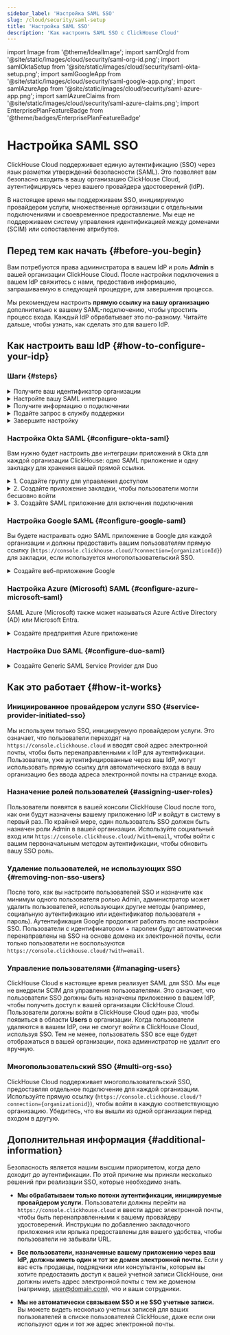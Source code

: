 ```yaml
---
sidebar_label: 'Настройка SAML SSO'
slug: /cloud/security/saml-setup
title: 'Настройка SAML SSO'
description: 'Как настроить SAML SSO с ClickHouse Cloud'
---
```


import Image from '@theme/IdealImage';
import samlOrgId from '@site/static/images/cloud/security/saml-org-id.png';
import samlOktaSetup from '@site/static/images/cloud/security/saml-okta-setup.png';
import samlGoogleApp from '@site/static/images/cloud/security/saml-google-app.png';
import samlAzureApp from '@site/static/images/cloud/security/saml-azure-app.png';
import samlAzureClaims from '@site/static/images/cloud/security/saml-azure-claims.png';
import EnterprisePlanFeatureBadge from '@theme/badges/EnterprisePlanFeatureBadge'


# Настройка SAML SSO

<EnterprisePlanFeatureBadge feature="SAML SSO"/>

ClickHouse Cloud поддерживает единую аутентификацию (SSO) через язык разметки утверждений безопасности (SAML). Это позволяет вам безопасно входить в вашу организацию ClickHouse Cloud, аутентифицируясь через вашего провайдера удостоверений (IdP).

В настоящее время мы поддерживаем SSO, инициируемую провайдером услуги, множественные организации с отдельными подключениями и своевременное предоставление. Мы еще не поддерживаем систему управления идентификацией между доменами (SCIM) или сопоставление атрибутов.

## Перед тем как начать {#before-you-begin}

Вам потребуются права администратора в вашем IdP и роль **Admin** в вашей организации ClickHouse Cloud. После настройки подключения в вашем IdP свяжитесь с нами, предоставив информацию, запрашиваемую в следующей процедуре, для завершения процесса.

Мы рекомендуем настроить **прямую ссылку на вашу организацию** дополнительно к вашему SAML-подключению, чтобы упростить процесс входа. Каждый IdP обрабатывает это по-разному. Читайте дальше, чтобы узнать, как сделать это для вашего IdP.

## Как настроить ваш IdP {#how-to-configure-your-idp}

### Шаги {#steps}

<details>
   <summary>  Получите ваш идентификатор организации  </summary>
   
   Все настройки требуют ваш идентификатор организации. Для получения вашего идентификатора организации:
   
   1. Войдите в вашу [ClickHouse Cloud](https://console.clickhouse.cloud) организацию.
   
      <Image img={samlOrgId} size="md" alt="Идентификатор организации" />
      
   3. В нижнем левом углу нажмите на название вашей организации под **Organization**.
   
   4. В появившемся меню выберите **Organization details**.
   
   5. Запишите ваш **Идентификатор организации** для дальнейшего использования.
      
</details>

<details> 
   <summary>  Настройте вашу SAML интеграцию  </summary>
   
   ClickHouse использует SAML-соединения, инициируемые провайдером услуги. Это означает, что вы можете войти через https://console.clickhouse.cloud или через прямую ссылку. В настоящее время мы не поддерживаем соединения, инициируемые провайдером удостоверений. Основные конфигурации SAML включают следующее:

   - SSO URL или ACS URL:  `https://auth.clickhouse.cloud/login/callback?connection={organizationid}` 

   - Audience URI или Entity ID: `urn:auth0:ch-production:{organizationid}` 

   - Имя пользователя приложения: `email`

   - Сопоставление атрибутов: `email = user.email`

   - Прямая ссылка для доступа к вашей организации: `https://console.clickhouse.cloud/?connection={organizationid}` 


   Для конкретных шагов по конфигурации обратитесь к вашему провайдеру удостоверений ниже.
   
</details>

<details>
   <summary>  Получите информацию о подключении  </summary>

   Получите ваш SSO URL провайдера удостоверений и сертификат x.509. Обратитесь к вашему конкретному провайдеру удостоверений ниже для инструкций о том, как получить эту информацию.

</details>


<details>
   <summary>  Подайте запрос в службу поддержки </summary>
   
   1. Вернитесь в консоль ClickHouse Cloud.
      
   2. Выберите **Help** слева, затем подменю Support.
   
   3. Нажмите **New case**.
   
   4. Введите тему "Настройка SAML SSO".
   
   5. В описании вставьте любые ссылки, собранные из приведенных выше инструкций, и прикрепите сертификат к тикету.
   
   6. Пожалуйста, также сообщите нам, какие домены должны быть разрешены для этого подключения (например, domain.com, domain.ai и т.д.).
   
   7. Создайте новый случай.
   
   8. Мы завершим настройку в ClickHouse Cloud и сообщим вам, когда всё будет готово к тестированию.

</details>

<details>
   <summary>  Завершите настройку  </summary>

   1. Назначьте доступ пользователям в вашем провайдере удостоверений. 

   2. Войдите в ClickHouse через https://console.clickhouse.cloud ИЛИ прямую ссылку, настроенную вами в разделе 'Настройка вашей SAML интеграции' выше. Пользователи изначально назначаются роли 'Developer', которая имеет доступ только для чтения к организации.

   3. Выйдите из организации ClickHouse. 

   4. Войдите с помощью вашего первоначального метода аутентификации, чтобы назначить роль Admin для вашей новой SSO учетной записи.
   - Для учетных записей с email + паролем используйте `https://console.clickhouse.cloud/?with=email`.
   - Для социальных логинов нажмите соответствующую кнопку (**Continue with Google** или **Continue with Microsoft**)

   5. Выйдите с помощью вашего первоначального метода аутентификации и войдите снова через https://console.clickhouse.cloud ИЛИ прямую ссылку, настроенную вами в разделе 'Настройка вашей SAML интеграции' выше.

   6. Удалите любых пользователей, не использующих SAML, чтобы обеспечить использование SAML для организации. В дальнейшем пользователи назначаются через вашего провайдера удостоверений.
   
</details>

### Настройка Okta SAML {#configure-okta-saml}

Вам нужно будет настроить две интеграции приложений в Okta для каждой организации ClickHouse: одно SAML приложение и одну закладку для хранения вашей прямой ссылки.

<details>
   <summary>  1. Создайте группу для управления доступом  </summary>
   
   1. Войдите в вашу инстанцию Okta как **Administrator**.

   2. Выберите **Groups** слева.

   3. Нажмите **Add group**.

   4. Введите название и описание группы. Эта группа будет использоваться для того, чтобы поддерживать пользователей в одном и том же состоянии между SAML приложением и связанным с ним приложением закладки.

   5. Нажмите **Save**.

   6. Нажмите на название группы, которую вы создали.

   7. Нажмите **Assign people**, чтобы назначить пользователям доступ к этой организации ClickHouse.

</details>

<details>
   <summary>  2. Создайте приложение закладки, чтобы пользователи могли бесшовно войти  </summary>
   
   1. Выберите **Applications** слева, затем выберите подпункт **Applications**.
   
   2. Нажмите **Browse App Catalog**.
   
   3. Найдите и выберите **Bookmark App**.
   
   4. Нажмите **Add integration**.
   
   5. Выберите название для приложения.
   
   6. Введите URL как `https://console.clickhouse.cloud/?connection={organizationid}`
   
   7. Перейдите на вкладку **Assignments** и добавьте группу, которую вы создали выше.
   
</details>

<details>
   <summary>  3. Создайте SAML приложение для включения подключения  </summary>
   
   1. Выберите **Applications** слева, затем выберите подпункт **Applications**.
   
   2. Нажмите **Create App Integration**.
   
   3. Выберите SAML 2.0 и нажмите Next.
   
   4. Введите имя для вашего приложения и отметьте флажок рядом с **Do not display application icon to users**, затем нажмите **Next**. 
   
   5. Используйте следующие значения для заполнения экрана настроек SAML.
   
      | Поле                          | Значение |
      |--------------------------------|-------|
      | URL единой аутентификации     | `https://auth.clickhouse.cloud/login/callback?connection={organizationid}` |
      | Audience URI (SP Entity ID)    | `urn:auth0:ch-production:{organizationid}` |
      | Default RelayState             | Оставьте пустым       |
      | Формат Name ID                 | Не указан       |
      | Имя пользователя приложения     | Email             |
      | Обновить имя пользователя приложения на | Создать и обновить |
   
   7. Введите следующее утверждение атрибута.

      | Имя    | Формат имени   | Значение      |
      |---------|----------------|------------|
      | email   | Basic          | user.email |
   
   9. Нажмите **Next**.
   
   10. Введите запрашиваемую информацию на экране обратной связи и нажмите **Finish**.
   
   11. Перейдите на вкладку **Assignments** и добавьте группу, которую вы создали выше.
   
   12. На вкладке **Sign On** для вашего нового приложения нажмите кнопку **View SAML setup instructions**. 
   
         <Image img={samlOktaSetup} size="md" alt="Инструкции по настройке SAML в Okta" />
   
   13. Соберите эти три позиции и перейдите к Подайте запрос в службу поддержки выше, чтобы завершить процесс.
     - URL единой аутентификации провайдера удостоверений
     - Выдаватель провайдера удостоверений
     - X.509 сертификат
   
</details>


### Настройка Google SAML {#configure-google-saml}

Вы будете настраивать одно SAML приложение в Google для каждой организации и должны предоставить вашим пользователям прямую ссылку (`https://console.clickhouse.cloud/?connection={organizationId}`) для закладки, если используется многопользовательский SSO.

<details>
   <summary>  Создайте веб-приложение Google  </summary>
   
   1. Перейдите в вашу консоль администратора Google (admin.google.com).

   <Image img={samlGoogleApp} size="md" alt="Приложение Google SAML" />

   2. Нажмите **Apps**, затем **Web and mobile apps** слева.
   
   3. Нажмите **Add app** в верхнем меню, затем выберите **Add custom SAML app**.
   
   4. Введите название приложения и нажмите **Continue**.
   
   5. Соберите эти два элемента и перейдите к Подайте запрос в службу поддержки выше, чтобы отправить информацию нам. ПРИМЕЧАНИЕ: Если вы завершите настройку перед копированием этих данных, нажмите **DOWNLOAD METADATA** на главном экране приложения, чтобы получить сертификат X.509.
     - SSO URL
     - X.509 сертификат
   
   7. Введите ACS URL и Entity ID ниже.
   
      | Поле     | Значение |
      |-----------|-------|
      | ACS URL   | `https://auth.clickhouse.cloud/login/callback?connection={organizationid}` |
      | Entity ID | `urn:auth0:ch-production:{organizationid}` |
   
   8. Установите флажок для **Signed response**.
   
   9. Выберите **EMAIL** для формата имени ID и оставьте Name ID как **Basic Information > Primary email.**
   
   10. Нажмите **Continue**.
   
   11. Введите следующее сопоставление атрибутов:
       
      | Поле             | Значение         |
      |-------------------|---------------|
      | Основная информация | Первичный email |
      | Атрибуты приложения    | email         |
       
   13. Нажмите **Finish**.
   
   14. Чтобы включить приложение, установите значение **OFF** для всех и измените настройку на **ON** для всех. Доступ также может быть ограничен до групп или организационных единиц, выбрав опции на левой стороне экрана.
       
</details>

### Настройка Azure (Microsoft) SAML {#configure-azure-microsoft-saml}

SAML Azure (Microsoft) также может называться Azure Active Directory (AD) или Microsoft Entra.

<details>
   <summary>  Создайте предприятия Azure приложение </summary>
   
   Вам нужно будет настроить одну интеграцию приложения с отдельным URL для входа для каждой организации.
   
   1. Войдите в центр администрирования Microsoft Entra.
   
   2. Перейдите в **Applications > Enterprise** приложения слева.
   
   3. Нажмите **New application** в верхнем меню.
   
   4. Нажмите **Create your own application** в верхнем меню.
   
   5. Введите название и выберите **Integrate any other application you don't find in the gallery (Non-gallery)**, затем нажмите **Create**.
   
      <Image img={samlAzureApp} size="md" alt="Приложение Azure Non-Gallery" />
   
   6. Нажмите **Users and groups** слева и назначьте пользователей.
   
   7. Нажмите **Single sign-on** слева.
   
   8. Нажмите **SAML**.
   
   9. Используйте следующие настройки для заполнения экрана базовой конфигурации SAML.
   
      | Поле                     | Значение |
      |---------------------------|-------|
      | Идентификатор (Entity ID)  | `urn:auth0:ch-production:{organizationid}` |
      | URL ответа (Assertion Consumer Service URL) | `https://auth.clickhouse.cloud/login/callback?connection={organizationid}` |
      | URL для входа               | `https://console.clickhouse.cloud/?connection={organizationid}` |
      | Состояние пересылки         | Пусто |
      | URL для выхода              | Пусто |
   
   11. Добавьте (A) или обновите (U) следующее в разделе Attributes & Claims:
   
       | Имя утверждения                           | Формат        | Исходный атрибут |
       |-------------------------------------------|---------------|------------------|
       | (U) Уникальный идентификатор пользователя (Name ID) | Email адрес | user.mail        |
       | (A) email                                | Basic         | user.mail        |
       | (U) /identity/claims/name                | Не включен    | user.mail        |
   
         <Image img={samlAzureClaims} size="md" alt="Атрибуты и утверждения" />
   
   12. Соберите эти два элемента и перейдите к Подайте запрос в службу поддержки выше, чтобы завершить процесс:
     - URL для входа
     - Сертификат (Base64)

</details>

### Настройка Duo SAML {#configure-duo-saml}

<details>
   <summary> Создайте Generic SAML Service Provider для Duo </summary>
   
   1. Следуйте инструкциям для [Duo Single Sign-On для Generic SAML Service Providers](https://duo.com/docs/sso-generic). 
   
   2. Используйте следующее сопоставление атрибутов Bridge:

      |  Атрибут Bridge  |  Атрибут ClickHouse  | 
      |:-------------------|:-----------------------|
      | Email Address      | email                  |
   
   3. Используйте следующие значения, чтобы обновить ваше облачное приложение в Duo:

      |  Поле    |  Значение                                     |
      |:----------|:-------------------------------------------|
      | Entity ID | `urn:auth0:ch-production:{organizationid}` |
      | URL сервиса для подтверждения (ACS) | `https://auth.clickhouse.cloud/login/callback?connection={organizationid}` |
      | URL для входа в провайдер услуг |  `https://console.clickhouse.cloud/?connection={organizationid}` |

   4. Соберите эти два элемента и перейдите к Подайте запрос в службу поддержки выше, чтобы завершить процесс:
      - URL единой аутентификации
      - Сертификат
   
</details>


## Как это работает {#how-it-works}

### Инициированное провайдером услуги SSO {#service-provider-initiated-sso}

Мы используем только SSO, инициируемую провайдером услуги. Это означает, что пользователи переходят на `https://console.clickhouse.cloud` и вводят свой адрес электронной почты, чтобы быть перенаправленными к IdP для аутентификации. Пользователи, уже аутентифицированные через ваш IdP, могут использовать прямую ссылку для автоматического входа в вашу организацию без ввода адреса электронной почты на странице входа.

### Назначение ролей пользователей {#assigning-user-roles}

Пользователи появятся в вашей консоли ClickHouse Cloud после того, как они будут назначены вашему приложению IdP и войдут в систему в первый раз. По крайней мере, один пользователь SSO должен быть назначен роли Admin в вашей организации. Используйте социальный вход или `https://console.clickhouse.cloud/?with=email`, чтобы войти с вашим первоначальным методом аутентификации, чтобы обновить вашу SSO роль.

### Удаление пользователей, не использующих SSO {#removing-non-sso-users}

После того, как вы настроите пользователей SSO и назначите как минимум одного пользователя ролью Admin, администратор может удалить пользователей, использующих другие методы (например, социальную аутентификацию или идентификатор пользователя + пароль). Аутентификация Google продолжит работать после настройки SSO. Пользователи с идентификатором + паролем будут автоматически перенаправлены на SSO на основе домена их электронной почты, если только пользователи не воспользуются `https://console.clickhouse.cloud/?with=email`.

### Управление пользователями {#managing-users}

ClickHouse Cloud в настоящее время реализует SAML для SSO. Мы еще не внедрили SCIM для управления пользователями. Это означает, что пользователи SSO должны быть назначены приложению в вашем IdP, чтобы получить доступ к вашей организации ClickHouse Cloud. Пользователи должны войти в ClickHouse Cloud один раз, чтобы появиться в области **Users** в организации. Когда пользователи удаляются в вашем IdP, они не смогут войти в ClickHouse Cloud, используя SSO. Тем не менее, пользователь SSO все еще будет отображаться в вашей организации, пока администратор не удалит его вручную.

### Многопользовательский SSO {#multi-org-sso}

ClickHouse Cloud поддерживает многопользовательский SSO, предоставляя отдельное подключение для каждой организации. Используйте прямую ссылку (`https://console.clickhouse.cloud/?connection={organizationid}`), чтобы войти в каждую соответствующую организацию. Убедитесь, что вы вышли из одной организации перед входом в другую.

## Дополнительная информация {#additional-information}

Безопасность является нашим высшим приоритетом, когда дело доходит до аутентификации. По этой причине мы приняли несколько решений при реализации SSO, которые необходимо знать.

- **Мы обрабатываем только потоки аутентификации, инициируемые провайдером услуги.** Пользователи должны перейти на `https://console.clickhouse.cloud` и ввести адрес электронной почты, чтобы быть перенаправленными к вашему провайдеру удостоверений. Инструкции по добавлению закладочного приложения или ярлыка предоставлены для вашего удобства, чтобы пользователи не забывали URL.

- **Все пользователи, назначенные вашему приложению через ваш IdP, должны иметь один и тот же домен электронной почты.** Если у вас есть продавцы, подрядчики или консультанты, которым вы хотите предоставить доступ к вашей учетной записи ClickHouse, они должны иметь адрес электронной почты с тем же доменом (например, user@domain.com), что и ваши сотрудники.

- **Мы не автоматически связываем SSO и не SSO учетные записи.** Вы можете видеть несколько учетных записей для ваших пользователей в списке пользователей ClickHouse, даже если они используют один и тот же адрес электронной почты.
